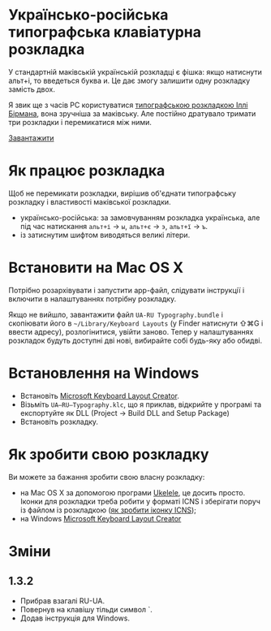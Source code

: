 # Українсько-російська типографська клавіатурна розкладка
У стандартній маківській українській розкладці є фішка: якщо натиснути альт+і, то введеться буква и. Це дає змогу залишити одну розкладку замість двох.

Я звик ще з часів PC користуватися [типографською розкладкою Іллі Бірмана](https://ilyabirman.ru/projects/typography-layout/), вона зручніша за маківську. Але постійно дратувало тримати три розкладки і перемикатися між ними.

[Завантажити](https://github.com/alexkolodko/UA-RU-Typography-Keyboard-Layout/raw/master/Layouts/1.3.2/Install%20UA-RU-Typo%20Layout%201.3.2.app.zip)

# Як працює розкладка
Щоб не перемикати розкладки, вирішив об'єднати типографську розкладку і властивості маківської розкладки.

* українсько-російська: за замовчуванням розкладка українська, але під час натискання `альт+і` → `ы`, `альт+є` → `э`, `альт+ї` → `ъ`.
* із затиснутим шифтом виводяться великі літери.

# Встановити на Mac OS X
Потрібно розархівувати і запустити app-файл, слідувати інструкції і включити в налаштуваннях потрібну розкладку.

Якщо не вийшло, завантажити файл `UA-RU Typography.bundle` і скопіювати його в `~/Library/Keyboard Layouts` (у Finder натиснути ⇧⌘G і ввести адресу), розлогінитися, увійти заново. Тепер у налаштуваннях розкладок будуть доступні дві нові, вибирайте собі будь-яку або обидві.

# Встановлення на Windows
* Встановіть [Microsoft Keyboard Layout Creator](https://www.microsoft.com/en-us/download/details.aspx?id=102134). 
* Візьміть `UA–RU–Typography.klc`, що я приклав, відкрийте у програмі та експортуйте як DLL (Project → Build DLL and Setup Package)
* Встановіть розкладку.

# Як зробити свою розкладку
Ви можете за бажання зробити свою власну розкладку:
* на Mac OS X за допомогою програми [Ukelele](http://scripts.sil.org/cms/scripts/page.php?site_id=nrsi&id=ukelele "Ukelele"), це досить просто. Іконки для розкладки треба робити у форматі ICNS і зберігати поруч із файлом із розкладкою ([як зробити іконку ICNS](https://blog.alexkolodko.com/all/icns-icons-mac-os/ "як зробити ICNS-іконку"));
* на Windows [Microsoft Keyboard Layout Creator](https://www.microsoft.com/en-us/download/details.aspx?id=102134)

# Зміни
## 1.3.2
* Прибрав взагалі RU-UA.
* Повернув на клавішу тільди символ `.
* Додав інструкція для Windows.